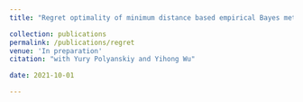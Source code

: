 ```yaml
---
title: "Regret optimality of minimum distance based empirical Bayes methods for the Poisson model"

collection: publications
permalink: /publications/regret
venue: 'In preparation'
citation: "with Yury Polyanskiy and Yihong Wu"

date: 2021-10-01

---
```

